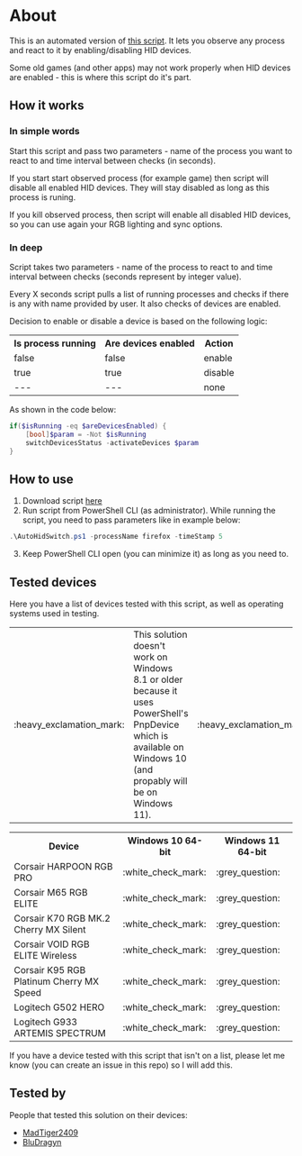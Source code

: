 # About
This is an automated version of [this script](https://github.com/MadTiger2409/HID-Devices-Switch). It lets you observe any process and react to it by enabling/disabling HID devices.

Some old games (and other apps) may not work properly when HID devices are enabled - this is where this script do it's part.

## How it works
### In simple words

Start this script and pass two parameters - name of the process you want to react to and time interval between checks (in seconds).

If you start start observed process (for example game) then script will disable all enabled HID devices. They will stay disabled as long as this process is runing.

If you kill observed process, then script will enable all disabled HID devices, so you can use again your RGB lighting and sync options.

### In deep

Script takes two parameters - name of the process to react to and time interval between checks (seconds represent by integer value).

Every X seconds script pulls a list of running processes and checks if there is any with name provided by user. It also checks of devices are enabled.

Decision to enable or disable a device is based on the following logic:

<table>
	<tr>
		<th>Is process running</th>
		<th>Are devices enabled</th>
		<th>Action</th>
	</tr>
	<tr>
		<td>false</td>
		<td>false</td>
		<td>enable</td>
	</tr>
	<tr>
		<td>true</td>
		<td>true</td>
		<td>disable</td>
	</tr>
	<tr>
		<td>---</td>
		<td>---</td>
		<td>none</td>
	</tr>
</table>

As shown in the code below:

```powershell
if($isRunning -eq $areDevicesEnabled) {
	[bool]$param = -Not $isRunning
	switchDevicesStatus -activateDevices $param
}
```

## How to use

1. Download script [here](https://github.com/MadTiger2409/Auto-Hid-Switch/releases)
2. Run script from PowerShell CLI (as administrator). While running the script, you need to pass parameters like in example below:

```powershell
.\AutoHidSwitch.ps1 -processName firefox -timeStamp 5 
```
3. Keep PowerShell CLI open (you can minimize it) as long as you need to.

## Tested devices

Here you have a list of devices tested with this script, as well as operating systems used in testing.

<table>
	<tr>
		<td> :heavy_exclamation_mark: </td>
		<td> This solution doesn't work on Windows 8.1 or older because it uses PowerShell's PnpDevice which is available on Windows 10 (and propably will be on Windows 11). </td>
		<td> :heavy_exclamation_mark: </td>
</table>

<table>
	<tr>
		<th> Device </th>
		<th> Windows 10 64-bit </th>
		<th> Windows 11 64-bit </th>
	</tr>
	<tr>
		<td> Corsair HARPOON RGB PRO </td>
		<td> :white_check_mark: </td>
		<td> :grey_question: </td>
	</tr>
	<tr>
		<td> Corsair M65 RGB ELITE </td>
		<td> :white_check_mark: </td>
		<td> :grey_question: </td>
	</tr>
	<tr>
		<td> Corsair K70 RGB MK.2 Cherry MX Silent </td>
		<td> :white_check_mark: </td>
		<td> :grey_question: </td>
	</tr>
	<tr>
		<td> Corsair VOID RGB ELITE Wireless </td>
		<td> :white_check_mark: </td>
		<td> :grey_question: </td>
	</tr>
	<tr>
		<td> Corsair K95 RGB Platinum Cherry MX Speed </td>
		<td> :white_check_mark: </td>
		<td> :grey_question: </td>
	</tr>
	<tr>
		<td> Logitech G502 HERO </td>
		<td> :white_check_mark: </td>
		<td> :grey_question: </td>
	</tr>
	<tr>
		<td> Logitech G933 ARTEMIS SPECTRUM </td>
		<td> :white_check_mark: </td>
		<td> :grey_question: </td>
	</tr>
</table>

If you have a device tested with this script that isn't on a list, please let me know (you can create an issue in this repo) so I will add this.

## Tested by

People that tested this solution on their devices:
- [MadTiger2409](https://github.com/MadTiger2409)
- [BluDragyn](https://github.com/BluDragyn)
